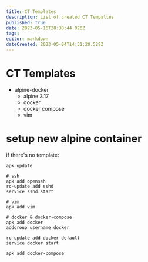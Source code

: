 ```yaml
---
title: CT Templates
description: List of created CT Tempaltes
published: true
date: 2023-05-16T20:38:44.026Z
tags: 
editor: markdown
dateCreated: 2023-05-04T14:31:20.529Z
---
```


# CT Templates
* alpine-docker
    * alpine 3.17
    * docker
    * docker compose
    * vim
   
# setup new alpine container
if there's no template:

```
apk update

# ssh
apk add openssh
rc-update add sshd
service sshd start

# vim
apk add vim

# docker & docker-compose
apk add docker
addgroup username docker

rc-update add docker default
service docker start

apk add docker-compose
```